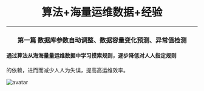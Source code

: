 # <center>算法+海量运维数据+经验 </center>
---
### <center>第一篇  数据库参数自动调整、数据容量变化预测、异常值检测</center>
#### 通过算法从海海量量运维数据中学习摸索规则，逐步降低对⼈人指定规则
的依赖，进⽽而减少⼈人为失误，提⾼高运维效率。
<!-- more -->
![avatar](https://edwinjiang703.github.io/images/AIops_total.png)

